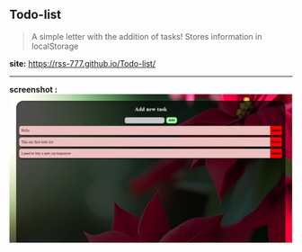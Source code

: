 ## Todo-list

> A simple letter with the addition of tasks! Stores information in localStorage
> 
**site:**     https://rss-777.github.io/Todo-list/

---
**screenshot :**
<img src="./image/screen.png">



